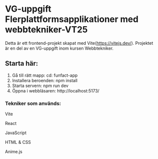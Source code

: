 # VG-uppgift Flerplattformsapplikationer med webbtekniker-VT25
Detta är ett frontend-projekt skapat med Vite(https://vitejs.dev/). Projektet är en del av en VG-uppgift inom kursen Webbtekniker.  

## Starta här:
1. Gå till rätt mapp: cd: funfact-app
2. Installera beroenden:  npm install
3. Starta servern:  npm run dev
4. Öppna i webbläsaren: http://localhost:5173/

### Tekniker som används: 
Vite

React 

JavaScript

HTML & CSS

Anime.js